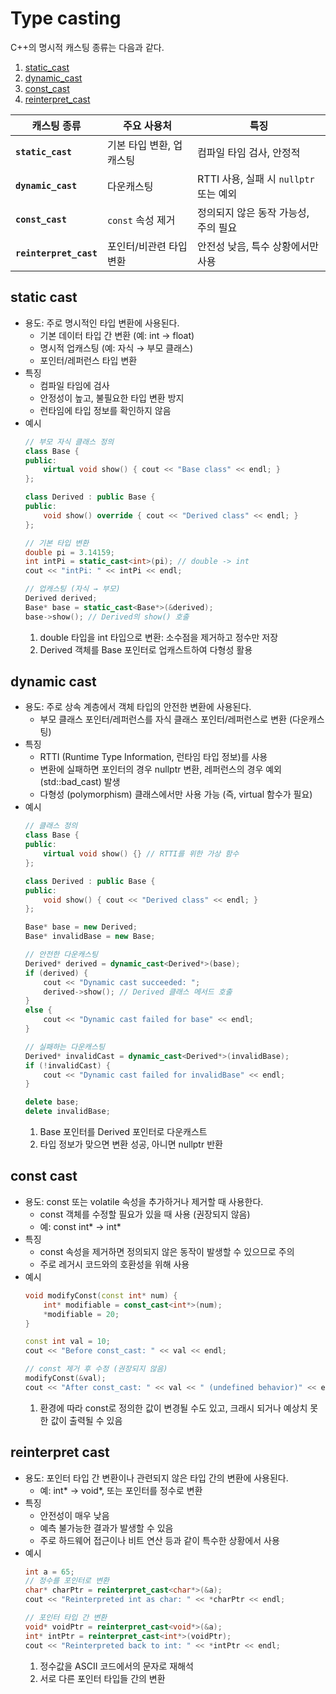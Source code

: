 # Type casting

C++의 명시적 캐스팅 종류는 다음과 같다.

1. [static_cast](#static-cast)
2. [dynamic_cast](#dynamic-cast)
3. [const_cast](#const-cast)
4. [reinterpret_cast](#reinterpret-cast)
  
| **캐스팅 종류**           | **주요 사용처**        | **특징**                           |
|------------------------|---------------------|-----------------------------------|
| **`static_cast`**      | 기본 타입 변환, 업캐스팅  | 컴파일 타임 검사, 안정적               |
| **`dynamic_cast`**     | 다운캐스팅             | RTTI 사용, 실패 시 `nullptr` 또는 예외 |
| **`const_cast`**       | `const` 속성 제거      | 정의되지 않은 동작 가능성, 주의 필요      |
| **`reinterpret_cast`** | 포인터/비관련 타입 변환   | 안전성 낮음, 특수 상황에서만 사용         |
  
## static cast
- 용도: 주로 명시적인 타입 변환에 사용된다.
  - 기본 데이터 타입 간 변환 (예: int &rarr; float)
  - 명시적 업캐스팅 (예: 자식 &rarr; 부모 클래스)
  - 포인터/레퍼런스 타입 변환
- 특징
  - 컴파일 타임에 검사
  - 안정성이 높고, 불필요한 타입 변환 방지
  - 런타임에 타입 정보를 확인하지 않음
- 예시
  ```cpp
  // 부모 자식 클래스 정의
  class Base {
  public:
      virtual void show() { cout << "Base class" << endl; }
  };
  
  class Derived : public Base {
  public:
      void show() override { cout << "Derived class" << endl; }
  };
  ```
  ```cpp
  // 기본 타입 변환
  double pi = 3.14159;
  int intPi = static_cast<int>(pi); // double -> int
  cout << "intPi: " << intPi << endl;

  // 업캐스팅 (자식 → 부모)
  Derived derived;
  Base* base = static_cast<Base*>(&derived);
  base->show(); // Derived의 show() 호출
  ```
  1. double 타입을 int 타입으로 변환: 소수점을 제거하고 정수만 저장
  2. Derived 객체를 Base 포인터로 업캐스트하여 다형성 활용
  
## dynamic cast
- 용도: 주로 상속 계층에서 객체 타입의 안전한 변환에 사용된다.
  - 부모 클래스 포인터/레퍼런스를 자식 클래스 포인터/레퍼런스로 변환 (다운캐스팅)
- 특징
  - RTTI (Runtime Type Information, 런타임 타입 정보)를 사용
  - 변환에 실패하면 포인터의 경우 nullptr 변환, 레퍼런스의 경우 예외 (std::bad_cast) 발생
  - 다형성 (polymorphism) 클래스에서만 사용 가능 (즉, virtual 함수가 필요)
- 예시
  ```cpp
  // 클래스 정의
  class Base {
  public:
      virtual void show() {} // RTTI를 위한 가상 함수
  };
  
  class Derived : public Base {
  public:
      void show() { cout << "Derived class" << endl; }
  };
  ```
  ```cpp
  Base* base = new Derived;
  Base* invalidBase = new Base;

  // 안전한 다운캐스팅
  Derived* derived = dynamic_cast<Derived*>(base);
  if (derived) {
      cout << "Dynamic cast succeeded: ";
      derived->show(); // Derived 클래스 메서드 호출
  }
  else {
      cout << "Dynamic cast failed for base" << endl;
  }

  // 실패하는 다운캐스팅
  Derived* invalidCast = dynamic_cast<Derived*>(invalidBase);
  if (!invalidCast) {
      cout << "Dynamic cast failed for invalidBase" << endl;
  }

  delete base;
  delete invalidBase;
  ```
  1. Base 포인터를 Derived 포인터로 다운캐스트
	2. 타입 정보가 맞으면 변환 성공, 아니면 nullptr 반환
  
## const cast
- 용도: const 또는 volatile 속성을 추가하거나 제거할 때 사용한다.
  - const 객체를 수정할 필요가 있을 때 사용 (권장되지 않음)
  - 예: const int* &rarr; int*
- 특징
  - const 속성을 제거하면 정의되지 않은 동작이 발생할 수 있으므로 주의
  - 주로 레거시 코드와의 호환성을 위해 사용
- 예시
  ```cpp
  void modifyConst(const int* num) {
      int* modifiable = const_cast<int*>(num);
      *modifiable = 20;
  }
  ```
  ```cpp
  const int val = 10;
  cout << "Before const_cast: " << val << endl;

  // const 제거 후 수정 (권장되지 않음)
  modifyConst(&val);
  cout << "After const_cast: " << val << " (undefined behavior)" << endl;
  ```
  1. 환경에 따라 const로 정의한 값이 변경될 수도 있고, 크래시 되거나 예상치 못한 값이 출력될 수 있음
  
## reinterpret cast
- 용도: 포인터 타입 간 변환이나 관련되지 않은 타입 간의 변환에 사용된다.
  - 예: int* &rarr; void*, 또는 포인터를 정수로 변환
- 특징
  - 안전성이 매우 낮음
  - 예측 불가능한 결과가 발생할 수 있음
  - 주로 하드웨어 접근이나 비트 연산 등과 같이 특수한 상황에서 사용
- 예시
  ```cpp
  int a = 65;
  // 정수를 포인터로 변환
  char* charPtr = reinterpret_cast<char*>(&a);
  cout << "Reinterpreted int as char: " << *charPtr << endl;

  // 포인터 타입 간 변환
  void* voidPtr = reinterpret_cast<void*>(&a);
  int* intPtr = reinterpret_cast<int*>(voidPtr);
  cout << "Reinterpreted back to int: " << *intPtr << endl;
  ```
  1. 정수값을 ASCII 코드에서의 문자로 재해석
  2. 서로 다른 포인터 타입들 간의 변환
